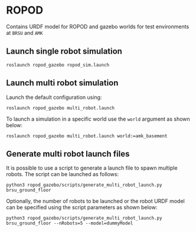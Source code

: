 # ROPOD
Contains URDF model for ROPOD and gazebo worlds for test environments at `BRSU` and `AMK`

## Launch single robot simulation

```
roslaunch ropod_gazebo ropod_sim.launch
```


## Launch multi robot simulation
Launch the default configuration using:

```
roslaunch ropod_gazebo multi_robot.launch
```

To launch a simulation in a specific world use the `world` argument as shown below:

```
roslaunch ropod_gazebo multi_robot.launch world:=amk_basement
```

## Generate multi robot launch files
It is possible to use a script to generate a launch file to spawn multiple robots. The script can be launched as follows:

```
python3 ropod_gazebo/scripts/generate_multi_robot_launch.py brsu_ground_floor
```

Optionally, the number of robots to be launched or the robot URDF model can be specified using the script parameters as shown below:

```
python3 ropod_gazebo/scripts/generate_multi_robot_launch.py brsu_ground_floor --nRobots=5 --model=dummyModel
```
